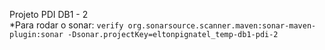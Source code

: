 Projeto PDI DB1 - 2  
*Para rodar o sonar:
```verify org.sonarsource.scanner.maven:sonar-maven-plugin:sonar -Dsonar.projectKey=eltonpignatel_temp-db1-pdi-2```
